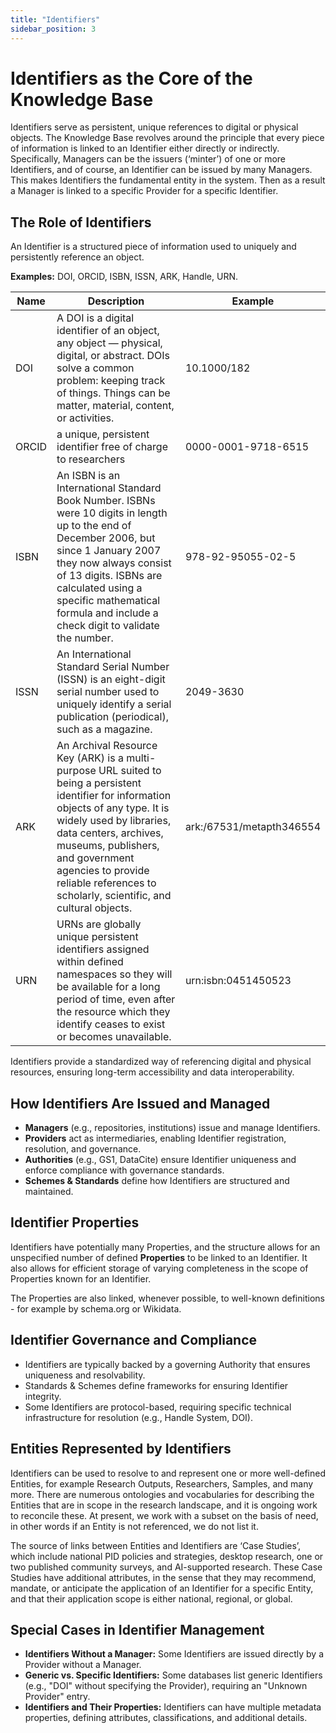 ```yaml
---
title: "Identifiers"
sidebar_position: 3
---
```

# Identifiers as the Core of the Knowledge Base

Identifiers serve as persistent, unique references to digital or physical objects. The Knowledge Base revolves around the principle that every piece of information is linked to an Identifier either directly or indirectly.  Specifically, Managers can be the issuers (‘minter’) of one or more Identifiers, and of course, an Identifier can be issued by many Managers. This makes Identifiers the fundamental entity in the system. Then as a result a Manager is linked to a specific Provider for a specific Identifier. 


## The Role of Identifiers

An Identifier is a structured piece of information used to uniquely and persistently reference an object.

**Examples:** DOI, ORCID, ISBN, ISSN, ARK, Handle, URN.


| Name    | Description | Example | 
| -------- | ------- | ------- | 
| DOI  | A DOI is a digital identifier of an object, any object — physical, digital, or abstract. DOIs solve a common problem: keeping track of things. Things can be matter, material, content, or activities.   |10.1000/182 | 
| ORCID  | a unique, persistent identifier free of charge to researchers  | 0000-0001-9718-6515 |
| ISBN | An ISBN is an International Standard Book Number. ISBNs were 10 digits in length up to the end of December 2006, but since 1 January 2007 they now always consist of 13 digits. ISBNs are calculated using a specific mathematical formula and include a check digit to validate the number. | 978-92-95055-02-5 |
| ISSN | An International Standard Serial Number (ISSN) is an eight-digit serial number used to uniquely identify a serial publication (periodical), such as a magazine.| 2049-3630|
| ARK |An Archival Resource Key (ARK) is a multi-purpose URL suited to being a persistent identifier for information objects of any type. It is widely used by libraries, data centers, archives, museums, publishers, and government agencies to provide reliable references to scholarly, scientific, and cultural objects. | ark:/67531/metapth346554|
|URN |URNs are globally unique persistent identifiers assigned within defined namespaces so they will be available for a long period of time, even after the resource which they identify ceases to exist or becomes unavailable. | urn:isbn:0451450523 |


Identifiers provide a standardized way of referencing digital and physical resources, ensuring long-term accessibility and data interoperability.

## How Identifiers Are Issued and Managed

- **Managers** (e.g., repositories, institutions) issue and manage Identifiers.
- **Providers** act as intermediaries, enabling Identifier registration, resolution, and governance.
- **Authorities** (e.g., GS1, DataCite) ensure Identifier uniqueness and enforce compliance with governance standards.
- **Schemes & Standards** define how Identifiers are structured and maintained.

## Identifier Properties

Identifiers have potentially many Properties, and the structure allows for an unspecified number of defined **Properties** to be linked to an Identifier. It also allows for efficient storage of varying completeness in the scope of Properties known for an Identifier. 

The Properties are also linked, whenever possible, to well-known definitions - for example by schema.org or Wikidata.

## Identifier Governance and Compliance

- Identifiers are typically backed by a governing Authority that ensures uniqueness and resolvability.
- Standards & Schemes define frameworks for ensuring Identifier integrity.
- Some Identifiers are protocol-based, requiring specific technical infrastructure for resolution (e.g., Handle System, DOI).

## Entities Represented by Identifiers

Identifiers can be used to resolve to and represent one or more well-defined Entities, for example Research Outputs, Researchers, Samples, and many more. There are numerous ontologies and vocabularies for describing the Entities that are in scope in the research landscape, and it is ongoing work to reconcile these. At present, we work with a subset on the basis of need, in other words if an Entity is not referenced, we do not list it.

The source of links between Entities and Identifiers are ‘Case Studies’, which include national PID policies and strategies, desktop research, one or two published community surveys, and AI-supported research. These Case Studies have additional attributes, in the sense that they may recommend, mandate, or anticipate the application of an Identifier for a specific Entity, and that their application scope is either national, regional, or global.


## Special Cases in Identifier Management

- **Identifiers Without a Manager:** Some Identifiers are issued directly by a Provider without a Manager.
- **Generic vs. Specific Identifiers:** Some databases list generic Identifiers (e.g., "DOI" without specifying the Provider), requiring an "Unknown Provider" entry.
- **Identifiers and Their Properties:** Identifiers can have multiple metadata properties, defining attributes, classifications, and additional details.
